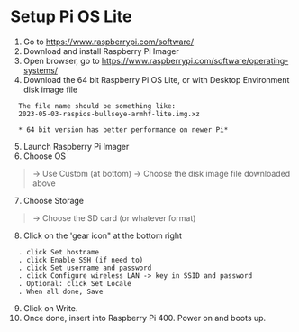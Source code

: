# Setup Pi OS Lite

1. Go to https://www.raspberrypi.com/software/
2. Download and install Raspberry Pi Imager
3. Open browser, go to https://www.raspberrypi.com/software/operating-systems/
4. Download the 64 bit Raspberry Pi OS Lite, or with Desktop Environment disk image file
  ```
    The file name should be something like:
    2023-05-03-raspios-bullseye-armhf-lite.img.xz

    * 64 bit version has better performance on newer Pi*
  ```
  
5. Launch Raspberry Pi Imager
6. Choose OS
  >-> Use Custom (at bottom) -> Choose the disk image file downloaded above
7. Choose Storage
  >-> Choose the SD card (or whatever format)
8. Click on the 'gear icon" at the bottom right
  ```
    . click Set hostname
    . click Enable SSH (if need to)
    . click Set username and password
    . click Configure wireless LAN -> key in SSID and password
    . Optional: click Set Locale
    . When all done, Save
  ```
9. Click on Write.
10. Once done, insert into Raspberry Pi 400. Power on and boots up.
